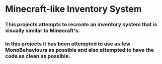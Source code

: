 # Minecraft-like Inventory System
### This projects attempts to recreate an inventory system that is visually similar to Minecraft's.
### In this projects it has been attempted to use as few MonoBehaviours as possible and also attempted to have the code as clean as possible.
